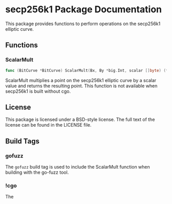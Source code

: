 # secp256k1 Package Documentation

This package provides functions to perform operations on the secp256k1 elliptic curve.

## Functions

### ScalarMult

```go
func (BitCurve *BitCurve) ScalarMult(Bx, By *big.Int, scalar []byte) (*big.Int, *big.Int)
```

ScalarMult multiplies a point on the secp256k1 elliptic curve by a scalar value and returns the resulting point. This function is not available when secp256k1 is built without cgo.

## License

This package is licensed under a BSD-style license. The full text of the license can be found in the LICENSE file.

## Build Tags

### gofuzz

The `gofuzz` build tag is used to include the ScalarMult function when building with the go-fuzz tool.

### !cgo

The